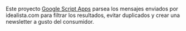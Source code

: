 Este proyecto [Google Script Apps](https://www.google.com/script/start/)
parsea los mensajes enviados por idealista.com para
filtrar los resultados, evitar duplicados y crear
una newsletter a gusto del consumidor.